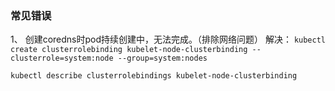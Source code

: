 ### 常见错误
1、 创建coredns时pod持续创建中，无法完成。（排除网络问题）
解决：
```kubectl create clusterrolebinding kubelet-node-clusterbinding --clusterrole=system:node --group=system:nodes```

```kubectl describe clusterrolebindings kubelet-node-clusterbinding```

